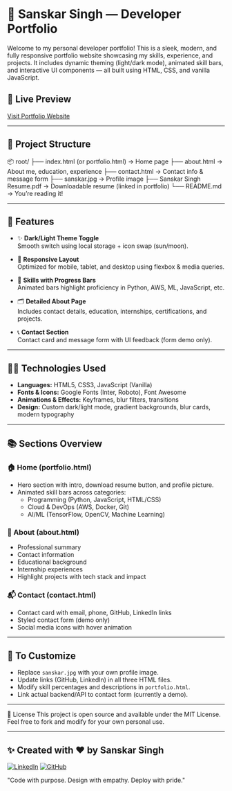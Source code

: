 # 💼 Sanskar Singh — Developer Portfolio

Welcome to my personal developer portfolio! This is a sleek, modern, and fully responsive portfolio website showcasing my skills, experience, and projects. It includes dynamic theming (light/dark mode), animated skill bars, and interactive UI components — all built using HTML, CSS, and vanilla JavaScript.

## 🔗 Live Preview

[Visit Portfolio Website](https://ishanuchaudhary.github.io/portfolio/)  

---

## 📁 Project Structure

📦 root/
├── index.html (or portfolio.html) → Home page
├── about.html → About me, education, experience
├── contact.html → Contact info & message form
├── sanskar.jpg → Profile image
├── Sanskar Singh Resume.pdf → Downloadable resume (linked in portfolio)
└── README.md → You’re reading it!

---

## 🌟 Features

- ✨ **Dark/Light Theme Toggle**  
  Smooth switch using local storage + icon swap (sun/moon).

- 🎯 **Responsive Layout**  
  Optimized for mobile, tablet, and desktop using flexbox & media queries.

- 🧠 **Skills with Progress Bars**  
  Animated bars highlight proficiency in Python, AWS, ML, JavaScript, etc.

- 🗂️ **Detailed About Page**  
  Includes contact details, education, internships, certifications, and projects.

- 📞 **Contact Section**  
  Contact card and message form with UI feedback (form demo only).

---

## 🧑‍💻 Technologies Used

- **Languages:** HTML5, CSS3, JavaScript (Vanilla)
- **Fonts & Icons:** Google Fonts (Inter, Roboto), Font Awesome
- **Animations & Effects:** Keyframes, blur filters, transitions
- **Design:** Custom dark/light mode, gradient backgrounds, blur cards, modern typography

---

## 📚 Sections Overview

### 🏠 Home (portfolio.html)
- Hero section with intro, download resume button, and profile picture.
- Animated skill bars across categories:
  - Programming (Python, JavaScript, HTML/CSS)
  - Cloud & DevOps (AWS, Docker, Git)
  - AI/ML (TensorFlow, OpenCV, Machine Learning)

### 👤 About (about.html)
- Professional summary
- Contact information
- Educational background
- Internship experiences
- Highlight projects with tech stack and impact

### 📬 Contact (contact.html)
- Contact card with email, phone, GitHub, LinkedIn links
- Styled contact form (demo only)
- Social media icons with hover animation

---

## 📌 To Customize

- Replace `sanskar.jpg` with your own profile image.
- Update links (GitHub, LinkedIn) in all three HTML files.
- Modify skill percentages and descriptions in `portfolio.html`.
- Link actual backend/API to contact form (currently a demo).

---


📜 License
This project is open source and available under the MIT License.
Feel free to fork and modify for your own personal use.

---

## ✨ Created with ❤️ by Sanskar Singh

[![LinkedIn](https://img.shields.io/badge/LinkedIn-blue?logo=linkedin&style=flat-square)](https://www.linkedin.com/in/sanskar9929/)
[![GitHub](https://img.shields.io/badge/GitHub-%2312100E.svg?logo=github&style=flat-square)](https://github.com/ishanuchaudhary)

"Code with purpose. Design with empathy. Deploy with pride."
